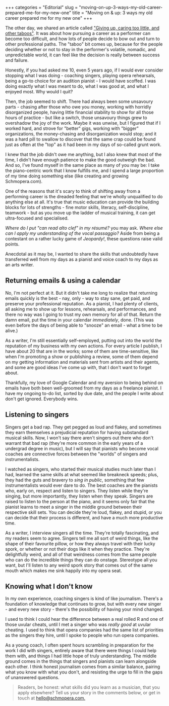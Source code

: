 +++
categories = "Editorial"
slug = "moving-on-up-3-ways-my-old-career-prepared-me-for-my-new-one"
title = "Moving on &amp; up: 3 ways my old career prepared me for my new one"
+++

The other day, we shared an article called ["Giving up, caring too little, and other taboos"](/giving-up-caring-too-little-and-other-taboos/). It was about how pursuing a career as a performer can become too difficult, and how lots of people decide to bow out and turn to other professional paths. The "taboo" bit comes up, because for the people deciding whether or not to stay in the performer's volatile, nomadic, and unpredictable world, it can feel like the decision is really between success and failure.

Honestly, if you had asked me 10, even 5 years ago, if I would ever consider stopping what I was doing - coaching singers, playing opera rehearsals, being a go-to choice for an audition pianist - I would have scoffed. I was doing exactly what I was meant to do, what I was good at, and what I enjoyed most. Why would I quit?

Then, the job seemed to shift. There had always been some unsavoury parts - chasing after those who owe you money, working with horridly disorganized people, having little financial stability to show for all those hours of practice - but like a switch, those unsavoury things grew to overshadow the joy of the work. Maybe it was unwise, but I figured that if I worked hard, and strove for "better" gigs, working with "bigger" organizations, the money-chasing and disorganization would stop; and it was a hard pill to swallow to discover that the same crap could be found just as often at the "top" as it had been in my days of so-called grunt work.

I knew that the job didn't owe me anything, but I also knew that most of the time, I didn't have enough patience to make the good outweigh the bad. And so, I've found myself in the same place as many of you may be: I take the piano-centric work that I know fulfills me, and I spend a large proportion of my time doing something else (like creating and growing Schmopera.com).

One of the reasons that it's scary to think of shifting away from a performing career is the dreaded feeling that we're wholly unqualified to do anything else at all. It's true that music education can provide the building blocks for lots of strengths - fine motor skills, literacy, self-discipline, teamwork - but as you move up the ladder of musical training, it can get ultra-focused and specialised.

*Where do I put "can read alto clef" in my résumé?* you may ask. *Where else can I apply my understanding of the vocal passaggio?* Aside from being a contestant on a rather lucky game of *Jeopardy!*, these questions raise valid points.

Anecdotal as it may be, I wanted to share the skills that undoubtedly have transferred well from my days as a pianist and voice coach to my days as an arts writer.

## Returning emails & using a calendar

No, I'm not perfect at it. But it didn't take me long to realize that returning emails quickly is the best - nay, only - way to stay sane, get paid, and preserve your professional reputation. As a pianist, I had plenty of clients, all asking me to show up for lessons, rehearsals, and performances, and there no way was I going to trust my own memory for all of that. Return the damn email, put the time in your calendar *immediately*, done. (This was even before the days of being able to "snooze" an email - what a time to be alive.)

As a writer, I'm still essentially self-employed, putting out into the world the reputation of my business with my own actions. For every article I publish, I have about 20 that are in the works; some of them are time-sensitive, like when I'm promoting a show or publishing a review, some of them depend on my getting information and materials sent from artists and their agents, and some are good ideas I've come up with, that I don't want to forget about. 

Thankfully, my love of Google Calendar and my aversion to being behind on emails have both been well-groomed from my days as a freelance pianist. I have my ongoing to-do list, sorted by due date, and the people I write about don't get ignored. Everybody wins.

## Listening to singers

Singers get a bad rap. They get pegged as loud and flakey, and sometimes they earn themselves a prejudicial reputation for having substandard musical skills. Now, I won't say there aren't singers out there who don't warrant that bad rap (they're more common in the early years of a undergrad degree in music), but I will say that pianists who become vocal coaches are connective forces between the "worlds" of singers and instrumentalists.

I watched as singers, who started their musical studies much later than I had, learned the same skills at what seemed like breakneck speeds; plus, they had the guts and bravery to *sing in public*, something that few instrumentalists would ever dare to do. The best coaches are the pianists who, early on, respect and listen to singers. They listen while they're singing, but more importantly, they listen when they speak. Singers are raised to listen to the person at the piano, and it seems only fair that the pianist learns to meet a singer in the middle ground between their respective skill sets. You can decide they're loud, flakey, and stupid, or you can decide that their process is different, and have a much more productive time.

As a writer, I interview singers all the time. They're totally fascinating, and my readers seem to agree. Singers tell me all sort of weird things, like the shape of their favourite pillow, or how they always travel with their lucky spork, or whether or not their dogs like it when they practice. They're delightfully weird, and all of that weirdness comes from the same people who can do the incredible things they can do onstage. Stereotype all you want, but I'll listen to any weird spork story that comes out of the same mouth which makes me sink happily into my opera seat.

## Knowing what I don't know

In my own experience, coaching singers is kind of like journalism. There's a foundation of knowledge that continues to grow, but with every new singer - and every new story - there's the possibility of having your mind changed. 

I used to think I could hear the difference between a real rolled R and one of those uvular cheats, until I met a singer who was *really good* at uvular cheating. I used to think that opera companies had the same list of priorities as the singers they hire, until I spoke to people who run opera companies.

As a young coach, I often spent hours scrambling in preparation for the work I did with singers, entirely aware that there were things I could help them with, and things I had little hope of truly understanding. The middle ground comes in the things that singers and pianists can learn alongside each other. I think honest journalism comes from a similar balance, pairing what you know with what you don't, and resisting the urge to fill in the gaps of unanswered questions.

>Readers, be honest: what skills did you learn as a musician, that you apply elsewhere? Tell us your story in the comments below, or get in touch at [hello@schmopera.com.](mailto:hello@schmopera.com)
